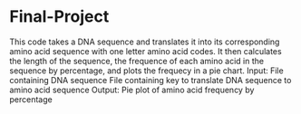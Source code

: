 # Final-Project
This code takes a DNA sequence and translates it into its corresponding amino acid sequence with one letter amino acid codes. It then calculates the length of the sequence, the frequence of each amino acid in the sequence by percentage, and plots the frequecy in a pie chart.
Input: File containing DNA sequence
File containing key to translate DNA sequence to amino acid sequence
Output: Pie plot of amino acid frequency by percentage
